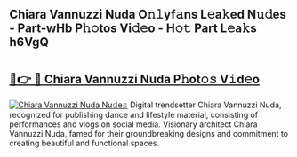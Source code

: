 ## Chiara Vannuzzi Nuda O𝚗𝚕yf𝚊ns L𝚎a𝚔ed N𝚞𝚍es - Part-wHb P𝚑𝚘tos Vi𝚍𝚎o - H𝚘𝚝 Part L𝚎a𝚔s h6VgQ

# <h2><a href="http://kfe75q.oniu.top/?m=Chiara+Vannuzzi+Nuda">🔗👉 🔴 Chiara Vannuzzi Nuda P𝚑ot𝚘𝚜 V𝚒d𝚎o</a></h2>

[![Chiara Vannuzzi Nuda Nu𝚍e𝚜](https://i.imgur.com/0qMVB7G.gif)](http://kfe75q.oniu.top/?m=Chiara+Vannuzzi+Nuda)
Digital trendsetter Chiara Vannuzzi Nuda, recognized for publishing dance and lifestyle material, consisting of performances and vlogs on social media. Visionary architect Chiara Vannuzzi Nuda, famed for their groundbreaking designs and commitment to creating beautiful and functional spaces.  
